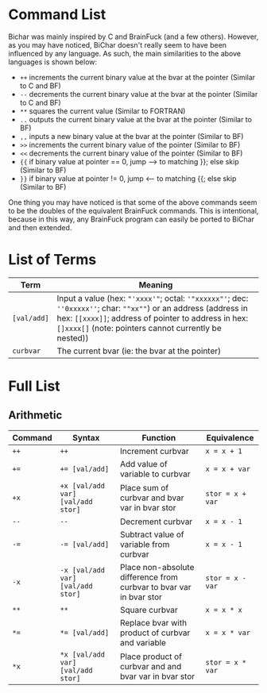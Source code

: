 Command List
============

Bichar was mainly inspired by C and BrainFuck (and a few others). However, as you may have noticed, BiChar doesn't really seem to have been influenced by any language. As such, the main similarities to the above languages is shown below:

 - `++` increments the current binary value at the bvar at the pointer			(Similar to C and BF)
 - `--` decrements the current binary value at the bvar at the pointer			(Similar to C and BF)
 - `**` squares the current value												(Similar to FORTRAN)
 - `..` outputs the current binary value at the bvar at the pointer				(Similar to BF)
 - `,,` inputs a new binary value at the bvar at the pointer					(Similar to BF)
 - `>>` increments the current binary value of the pointer						(Similar to BF)
 - `<<` decrements the current binary value of the pointer						(Similar to BF)
 - `{{` if binary value at pointer == 0, jump --> to matching }}; else skip		(Similar to BF)
 - `}}` if binary value at pointer != 0, jump <-- to matching {{; else skip		(Similar to BF)
 
One thing you may have noticed is that some of the above commands seem to be the doubles of the equivalent BrainFuck commands. This is intentional, because in this way, any BrainFuck program can easily be ported to BiChar and then extended.

List of Terms
=============

|Term|Meaning|
|---|---|
|`[val/add]`	|	Input a value (hex: `"'xxxx'"`; octal: `'"xxxxxx"'`; dec: `''0xxxxx''`; char: `""xx""`) or an address (address in hex: `[[xxxx]]`; address of pointer to address in hex: `[]xxxx[]` (note: pointers cannot currently be nested))|
|`curbvar`		| 	The current bvar (ie: the bvar at the pointer)|



Full List
===================

Arithmetic
----------

|Command	|Syntax												|Function						|Equivalence		|
|-----------|---------------------------------------------------|-------------------------------|-------------------|
|`++`		|`++`												|Increment curbvar			|`x = x + 1`			|
|`+=`		|`+= [val/add]`										|Add value of variable to curbvar		|`x = x + var`		|
|`+x`		|`+x [val/add var] [val/add stor]`					|Place sum of curbvar and bvar var in bvar stor|`stor = x + var`|
|`--`		|`--`												|Decrement curbvar			|`x = x - 1`|
|`-=`		|`-= [val/add]`										|Subtract value of variable from curbvar		|`x = x - 1`
|`-x`		|`-x [val/add var] [val/add stor]`					|Place non-absolute difference from curbvar to bvar var in bvar stor|`stor = x - var`|
|`**`		|`**`												|Square curbvar			|`x = x * x`|
|`*=`		|`*= [val/add]`										|Replace bvar with product of curbvar and variable		|`x = x * var`|
|`*x`		|`*x [val/add var] [val/add stor]`					|Place product of curbvar and and bvar var in bvar stor|`stor = x * var`|


